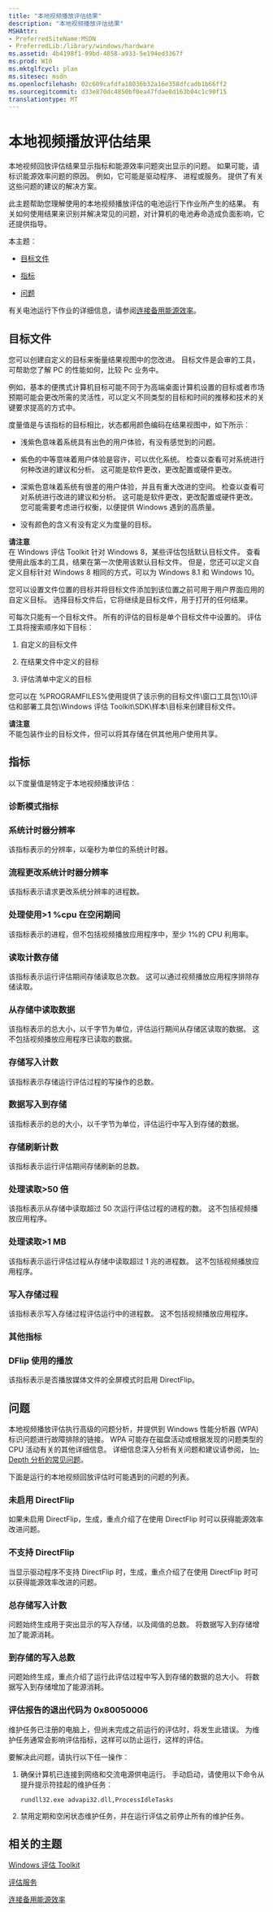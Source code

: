 ```yaml
---
title: "本地视频播放评估结果"
description: "本地视频播放评估结果"
MSHAttr:
- PreferredSiteName:MSDN
- PreferredLib:/library/windows/hardware
ms.assetid: 4b4198f1-99bd-4858-a933-5e194ed3367f
ms.prod: W10
ms.mktglfcycl: plan
ms.sitesec: msdn
ms.openlocfilehash: 02c609cafdfa18036b32a16e358dfcadb1b66ff2
ms.sourcegitcommit: d33e870dc4850bf0ea47fdae0d163b04c1c90f15
translationtype: MT
---
```

# <a name="results-for-the-local-video-playback-assessment"></a>本地视频播放评估结果


本地视频回放评估结果显示指标和能源效率问题突出显示的问题。 如果可能，请标识能源效率问题的原因。 例如，它可能是驱动程序、 进程或服务。 提供了有关这些问题的建议的解决方案。

此主题帮助您理解使用的本地视频播放评估的电池运行下作业所产生的结果。 有关如何使用结果来识别并解决常见的问题，对计算机的电池寿命造成负面影响，它还提供指导。

本主题︰

-   [目标文件](#bkmk-goals)

-   [指标](#bkmk-metrics)

-   [问题](#bkmk-idleissues)

有关电池运行下作业的详细信息，请参阅[连接备用能源效率](connected-standby-energy-efficiency.md)。

## <a name="a-href-idbkmk-goalsagoals-file"></a><a href="" id="bkmk-goals"></a>目标文件


您可以创建自定义的目标来衡量结果视图中的您改进。 目标文件是会审的工具，可帮助您了解 PC 的性能如何，比较 Pc 业务中。

例如，基本的便携式计算机目标可能不同于为高端桌面计算机设置的目标或者市场预期可能会更改所需的灵活性，可以定义不同类型的目标和时间的推移和技术的关键要求提高的方式中。

度量值是与该指标的目标相比，状态都用颜色编码在结果视图中，如下所示︰

-   浅紫色意味着系统具有出色的用户体验，有没有感觉到的问题。

-   紫色的中等意味着用户体验是容许，可以优化系统。 检查以查看可对系统进行何种改进的建议和分析。 这可能是软件更改，更改配置或硬件更改。

-   深紫色意味着系统有很差的用户体验，并且有重大改进的空间。 检查以查看可对系统进行改进的建议和分析。 这可能是软件更改，更改配置或硬件更改。 您可能需要考虑进行权衡，以便提供 Windows 遇到的高质量。

-   没有颜色的含义有没有定义为度量的目标。

**请注意**  
在 Windows 评估 Toolkit 针对 Windows 8，某些评估包括默认目标文件。 查看使用此版本的工具，结果在第一次使用该默认目标文件。 但是，您还可以定义自定义目标针对 Windows 8 相同的方式，可以为 Windows 8.1 和 Windows 10。

 

您可以设置文件位置的目标并将目标文件添加到该位置之前可用于用户界面应用的自定义目标。 选择目标文件后，它将继续是目标文件，用于打开的任何结果。

可每次只能有一个目标文件。 所有的评估的目标是单个目标文件中设置的。 评估工具将搜索顺序如下目标︰

1.  自定义的目标文件

2.  在结果文件中定义的目标

3.  评估清单中定义的目标

您可以在 %PROGRAMFILES%使用提供了该示例的目标文件\\窗口工具包\\10\\评估和部署工具包\\Windows 评估 Toolkit\\SDK\\样本\\目标来创建目标文件。

**请注意**  
不能包装作业的目标文件，但可以将其存储在供其他用户使用共享。

 

## <a name="a-href-idbkmk-metricsametrics"></a><a href="" id="bkmk-metrics"></a>指标


以下度量值是特定于本地视频播放评估︰

### <a name="diagnostic-mode-metrics"></a>诊断模式指标

### <a name="system-timer-resolution"></a>系统计时器分辨率

该指标表示的分辨率，以毫秒为单位的系统计时器。

### <a name="processes-changing-system-timer-resolution"></a>流程更改系统计时器分辨率

该指标表示请求更改系统分辨率的进程数。

### <a name="a-href-idprocesses-using--1--cpu-during-idle-periodaprocesses-using-gt1-cpu-during-idle-period"></a><a href="" id="processes-using--1--cpu-during-idle-period"></a>处理使用&gt;1 %cpu 在空闲期间

该指标表示的进程，但不包括视频播放应用程序中，至少 1%的 CPU 利用率。

### <a name="storage-read-count"></a>读取计数存储

该指标表示运行评估期间存储读取总次数。 这可以通过视频播放应用程序排除存储读取。

### <a name="data-read-from-storage"></a>从存储中读取数据

该指标表示的总大小，以千字节为单位，评估运行期间从存储区读取的数据。 这不包括视频播放应用程序已读取的数据。

### <a name="storage-write-count"></a>存储写入计数

该指标表示存储运行评估过程的写操作的总数。

### <a name="data-written-to-storage"></a>数据写入到存储

该指标表示的总的大小，以千字节为单位，评估运行中写入到存储的数据。

### <a name="storage-flush-count"></a>存储刷新计数

该指标表示运行评估期间存储刷新的总数。

### <a name="a-href-idprocesses-reading---50-timesaprocesses-reading-gt-50-times"></a><a href="" id="processes-reading---50-times"></a>处理读取&gt;50 倍

该指标表示从存储中读取超过 50 次运行评估过程的进程的数。 这不包括视频播放应用程序。

### <a name="a-href-idprocesses-reading---1-mbaprocesses-reading-gt-1-mb"></a><a href="" id="processes-reading---1-mb"></a>处理读取&gt;1 MB

该指标表示运行评估过程从存储中读取超过 1 兆的进程数。 这不包括视频播放应用程序。

### <a name="processes-writing-to-storage"></a>写入存储过程

该指标表示写入存储过程评估运行中的进程数。 这不包括视频播放应用程序。

### <a name="other-metrics"></a>其他指标

### <a name="dflip-used-by-playback"></a>DFlip 使用的播放

该指标表示是否播放媒体文件的全屏模式时启用 DirectFlip。

## <a name="a-href-idbkmk-idleissuesaissues"></a><a href="" id="bkmk-idleissues"></a>问题


本地视频播放评估执行高级的问题分析，并提供到 Windows 性能分析器 (WPA) 标识问题进行故障排除的链接。 WPA 可能存在磁盘活动或根据发现的问题类型的 CPU 活动有关的其他详细信息。 详细信息深入分析有关问题和建议请参阅， [In-Depth 分析的常见问题](common-in-depth-analysis-issues.md)。

下面是运行的本地视频回放评估时可能遇到的问题的列表。

### <a name="directflip-is-not-enabled"></a>未启用 DirectFlip

如果未启用 DirectFlip，生成，重点介绍了在使用 DirectFlip 时可以获得能源效率改进问题。

### <a name="directflip-is-not-supported"></a>不支持 DirectFlip

当显示驱动程序不支持 DirectFlip 时，生成，重点介绍了在使用 DirectFlip 时可以获得能源效率改进的问题。

### <a name="total-storage-write-count"></a>总存储写入计数

问题始终生成用于突出显示的写入存储，以及阈值的总数。 将数据写入到存储增加了能源消耗。

### <a name="total-writes-to-storage"></a>到存储的写入总数

问题始终生成，重点介绍了运行此评估过程中写入到存储的数据的总大小。 将数据写入到存储增加了能源消耗。

### <a name="the-assessment-reports-an-exit-code-of-0x80050006"></a>评估报告的退出代码为 0x80050006

维护任务已注册的电脑上，但尚未完成之前运行的评估时，将发生此错误。 为维护任务通常会影响评估指标，这样可以防止运行，这样的评估。

要解决此问题，请执行以下任一操作︰

1.  确保计算机已连接到网络和交流电源供电运行。 手动启动，请使用以下命令从提升提示符挂起的维护任务︰

    `rundll32.exe advapi32.dll,ProcessIdleTasks`

2.  禁用定期和空闲状态维护任务，并在运行评估之前停止所有的维护任务。

## <a name="related-topics"></a>相关的主题


[Windows 评估 Toolkit](windows-assessment-toolkit-technical-reference.md)

[评估服务](assessments.md)

[连接备用能源效率](connected-standby-energy-efficiency.md)

 

 







